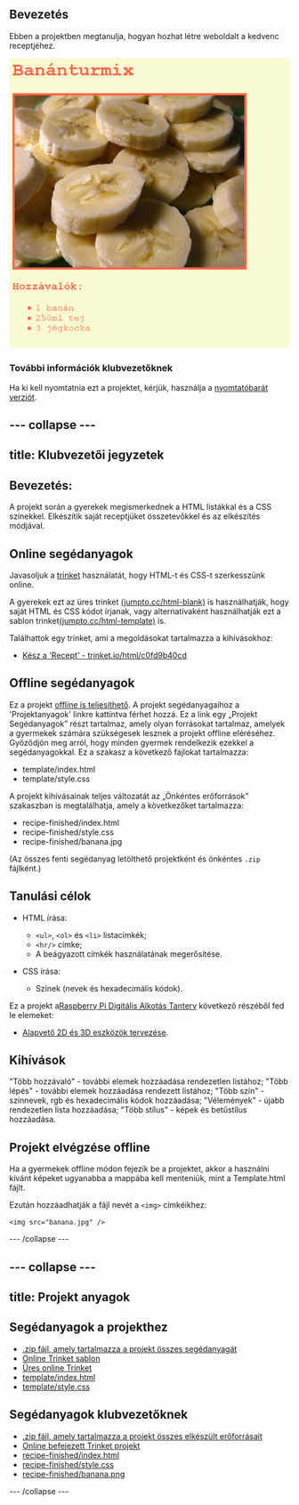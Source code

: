 ## Bevezetés

Ebben a projektben megtanulja, hogyan hozhat létre weboldalt a kedvenc receptjéhez.

![képernyőkép](images/recipe-final.png)

### További információk klubvezetőknek

Ha ki kell nyomtatnia ezt a projektet, kérjük, használja a [nyomtatóbarát verziót](https://projects.raspberrypi.org/en/projects/recipe/print).

## \--- collapse \---

## title: Klubvezetői jegyzetek

## Bevezetés:

A projekt során a gyerekek megismerkednek a HTML listákkal és a CSS színekkel. Elkészítik saját receptjüket összetevőkkel és az elkészítés módjával.

## Online segédanyagok

Javasoljuk a [trinket](https://trinket.io/) használatát, hogy HTML-t és CSS-t szerkesszünk online.

A gyerekek ezt az üres trinket [(jumpto.cc/html-blank)](http://jumpto.cc/html-blank) is használhatják, hogy saját HTML és CSS kódot írjanak, vagy alternatívaként használhatják ezt a sablon trinket[(jumpto.cc/html-template)](http://jumpto.cc/html-template) is.

Találhattok egy trinket, ami a megoldásokat tartalmazza a kihívásokhoz:

+ [Kész a 'Recept' - trinket.io/html/c0fd9b40cd](https://trinket.io/html/c0fd9b40cd)

## Offline segédanyagok

Ez a projekt [offline is teljesíthető](https://www.codeclubprojects.org/en-GB/resources/webdev-working-offline/). A projekt segédanyagaihoz a 'Projektanyagok' linkre kattintva férhet hozzá. Ez a link egy „Projekt Segédanyagok” részt tartalmaz, amely olyan forrásokat tartalmaz, amelyek a gyermekek számára szükségesek lesznek a projekt offline eléréséhez. Győződjön meg arról, hogy minden gyermek rendelkezik ezekkel a segédanyagokkal. Ez a szakasz a következő fájlokat tartalmazza:

+ template/index.html
+ template/style.css

A projekt kihívásainak teljes változatát az „Önkéntes erőforrások” szakaszban is megtalálhatja, amely a következőket tartalmazza:

+ recipe-finished/index.html
+ recipe-finished/style.css
+ recipe-finished/banana.jpg

(Az összes fenti segédanyag letölthető projektként és önkéntes `.zip` fájlként.)

## Tanulási célok

+ HTML írása:
    
    + `<ul>`, `<ol>` és `<li>` listacímkék;
    + `<hr/>` címke;
    + A beágyazott címkék használatának megerősítése.

+ CSS írása:
    
    + Színek (nevek és hexadecimális kódok).

Ez a projekt a[Raspberry Pi Digitális Alkotás Tanterv](http://rpf.io/curriculum) következő részéből fed le elemeket:

+ [Alapvető 2D és 3D eszközök tervezése](https://www.raspberrypi.org/curriculum/design/creator).

## Kihívások

"Több hozzávaló" - további elemek hozzáadása rendezetlen listához; "Több lépés" - további elemek hozzáadása rendezett listához; "Több szín" - színnevek, rgb és hexadecimális kódok hozzáadása; "Vélemények" - újabb rendezetlen lista hozzáadása; "Több stílus" - képek és betűstílus hozzáadása.

## Projekt elvégzése offline

Ha a gyermekek offline módon fejezik be a projektet, akkor a használni kívánt képeket ugyanabba a mappába kell menteniük, mint a Template.html fájlt.

Ezután hozzáadhatják a fájl nevét a `<img>` címkéikhez:

    <img src="banana.jpg" />
    

\--- /collapse \---

## \--- collapse \---

## title: Projekt anyagok

## Segédanyagok a projekthez

+ [.zip fájl, amely tartalmazza a projekt összes segédanyagát](resources/recipe-project-resources.zip)
+ [Online Trinket sablon](http://jumpto.cc/trinket-template)
+ [Üres online Trinket](http://jumpto.cc/trinket-blank)
+ [template/index.html](resources/template-index.html)
+ [template/style.css](resources/template-style.css)

## Segédanyagok klubvezetőknek

+ [.zip fájl, amely tartalmazza a projekt összes elkészült erőforrásait](resources/recipe-volunteer-resources.zip)
+ [Online befejezett Trinket projekt](https://trinket.io/html/c0fd9b40cd)
+ [recipe-finished/index.html](resources/recipe-finished-index.html)
+ [recipe-finished/style.css](resources/recipe-finished-style.css)
+ [recipe-finished/banana.png](resources/recipe-finished-banana.png)

\--- /collapse \---